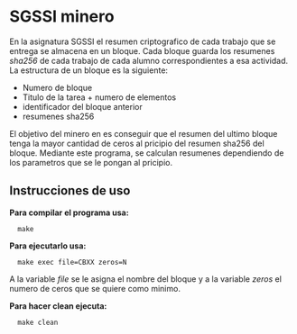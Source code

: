 # SGSSI minero
En la asignatura SGSSI el resumen criptografico de cada trabajo que se entrega se almacena en un bloque. Cada bloque guarda los resumenes *sha256* de cada trabajo de cada alumno correspondientes a esa actividad. 
La estructura de un bloque es la siguiente:

* Numero de bloque
* Titulo de la tarea + numero de elementos
* identificador del bloque anterior
* resumenes sha256

El objetivo del minero en es conseguir que el resumen del ultimo bloque tenga la mayor cantidad de ceros al pricipio del resumen sha256 del bloque. Mediante este programa, se calculan resumenes dependiendo de los parametros que se le pongan al pricipio.

## Instrucciones de uso

**Para compilar el programa usa:**
      
      make
      
**Para ejecutarlo usa:**
      
      make exec file=CBXX zeros=N
      
A la variable *file* se le asigna el nombre del bloque y a la variable *zeros* el numero de ceros que se quiere como minimo.

**Para hacer clean ejecuta:**

      make clean
